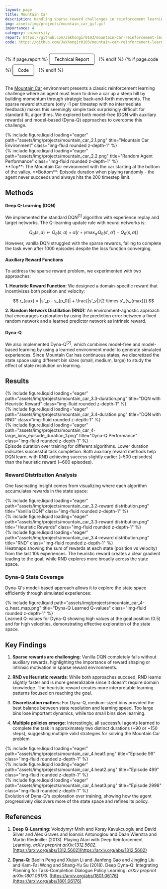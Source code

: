 ```yaml
---
layout: page
title: Mountain Car
description: Handling sparse reward challenges in reinforcement learning using DQN and Dyna-Q algorithms
img: assets/img/projects/mountain_car_gif.gif
importance: 4
category: university
report: https://github.com/Jakhongir0103/mountain-car-reinforcement-learning/blob/main/pdf/report.pdf
code: https://github.com/Jakhongir0103/mountain-car-reinforcement-learning
---
```


<!-- Project Links/Buttons -->
<div class="links" style="margin-bottom: 2rem;">
  {% if page.report %}
    <a href="{{ page.report }}" class="btn btn-primary btn-sm" role="button" target="_blank" style="background-color: white !important; border: 1px solid black !important; color: black !important; padding: 8px 16px; border-radius: 4px; text-decoration: none; display: inline-block; margin-right: 10px; box-shadow: 0 2px 4px rgba(0,0,0,0.1);">
      <i class="fas fa-file-pdf"></i> Technical Report
    </a>
  {% endif %}
  {% if page.code %}
    <a href="{{ page.code }}" class="btn btn-primary btn-sm" role="button" target="_blank" style="background-color: white !important; border: 1px solid black !important; color: black !important; padding: 8px 16px; border-radius: 4px; text-decoration: none; display: inline-block; margin-right: 10px; box-shadow: 0 2px 4px rgba(0,0,0,0.1);">
      <i class="fab fa-github"></i> Code
    </a>
  {% endif %}
</div>

The [Mountain Car](https://gymnasium.farama.org/environments/classic_control/mountain_car/) environment presents a classic reinforcement learning challenge where an agent must learn to drive a car up a steep hill by building momentum through strategic back-and-forth movements. The sparse reward structure (only -1 per timestep with no intermediate feedback) makes this seemingly simple task surprisingly difficult for standard RL algorithms. We explored both model-free (DQN with auxiliary rewards) and model-based (Dyna-Q) approaches to overcome this challenge.

<div class="row justify-content-center">
  <div class="col-10 col-md-8 mt-3">
    {% include figure.liquid loading="eager" path="assets/img/projects/mountain_car_2.1.png" title="Mountain Car Environment" class="img-fluid rounded z-depth-1" %}
  </div>
  <div class="col-10 col-md-8 mt-3">
    {% include figure.liquid loading="eager" path="assets/img/projects/mountain_car_2.2.png" title="Random Agent Performance" class="img-fluid rounded z-depth-1" %}
  </div>
</div>
<div class="caption text-center mt-2">
    **Top**: The Mountain Car environment with the car starting at the bottom of the valley.
    **Bottom**: Episode duration when playing randomly - the agent never succeeds and always hits the 200 timestep limit.
</div>

## Methods

#### Deep Q-Learning (DQN)

We implemented the standard DQN$^{[1]}$ algorithm with experience replay and target networks. The Q-learning update rule with neural networks is:

$$
Q_{\theta}(s, a) \leftarrow Q_{\theta}(s, a) + \alpha \left[ r + \gamma \max_{a'} Q_{\hat{\theta}}(s', a') - Q_{\theta}(s, a) \right]
$$

However, vanilla DQN struggled with the sparse rewards, failing to complete the task even after 1000 episodes despite the loss function converging.

#### Auxiliary Reward Functions

To address the sparse reward problem, we experimented with two approaches:

**1. Heuristic Reward Function:** We designed a domain-specific reward that incentivizes both position and velocity:

$$
r_{aux} = |s'_p - s_{p_0}| + \frac{|s'_v|}{2 \times s'_{v_{max}}}
$$

**2. Random Network Distillation (RND):** An environment-agnostic approach that encourages exploration by using the prediction error between a fixed random network and a learned predictor network as intrinsic reward.

#### Dyna-Q

We also implemented Dyna-Q$^{[2]}$, which combines model-free and model-based learning by using a learned environment model to generate simulated experiences. Since Mountain Car has continuous states, we discretized the state space using different bin sizes (small, medium, large) to study the effect of state resolution on learning.

## Results

<div class="row">
    <div class="col-sm mt-3 mt-md-0">
        {% include figure.liquid loading="eager" path="assets/img/projects/mountain_car_3.3-duration.png" title="DQN with Heuristic Reward" class="img-fluid rounded z-depth-1" %}
    </div>
    <div class="col-sm mt-3 mt-md-0">
        {% include figure.liquid loading="eager" path="assets/img/projects/mountain_car_3.4-duration.png" title="DQN with RND" class="img-fluid rounded z-depth-1" %}
    </div>
    <div class="col-sm mt-3 mt-md-0">
        {% include figure.liquid loading="eager" path="assets/img/projects/mountain_car_4-large_bins_episode_duration_1.png" title="Dyna-Q Performance" class="img-fluid rounded z-depth-1" %}
    </div>
</div>
<div class="caption">
    Episode duration over training for different algorithms. Lower duration indicates successful task completion. Both auxiliary reward methods help DQN learn, with RND achieving success slightly earlier (~500 episodes) than the heuristic reward (~600 episodes).
</div>

### Reward Distribution Analysis

One fascinating insight comes from visualizing where each algorithm accumulates rewards in the state space:

<div class="row">
    <div class="col-sm mt-3 mt-md-0">
        {% include figure.liquid loading="eager" path="assets/img/projects/mountain_car_3.2-reward distribution.png" title="Vanilla DQN" class="img-fluid rounded z-depth-1" %}
    </div>
    <div class="col-sm mt-3 mt-md-0">
        {% include figure.liquid loading="eager" path="assets/img/projects/mountain_car_3.3-reward distribution.png" title="Heuristic Rewards" class="img-fluid rounded z-depth-1" %}
    </div>
    <div class="col-sm mt-3 mt-md-0">
        {% include figure.liquid loading="eager" path="assets/img/projects/mountain_car_3.4-reward distribution.png" title="RND" class="img-fluid rounded z-depth-1" %}
    </div>
</div>
<div class="caption">
    Heatmaps showing the sum of rewards at each state (position vs velocity) from the last 10k experiences. The heuristic reward creates a clear gradient leading to the goal, while RND explores more broadly across the state space.
</div>

### Dyna-Q State Coverage

Dyna-Q's model-based approach allows it to explore the state space efficiently through simulated experiences:

<div class="row justify-content-sm-center">
    <div class="col-sm-8 mt-3 mt-md-0">
        {% include figure.liquid path="assets/img/projects/mountain_car_4-q_heat_map.png" title="Dyna-Q Learned Q-values" class="img-fluid rounded z-depth-1" %}
    </div>
</div>
<div class="caption">
    Learned Q-values for Dyna-Q showing high values at the goal position (0.5) and for high velocities, demonstrating effective exploration of the state space.
</div>

## Key Findings

1. **Sparse rewards are challenging**: Vanilla DQN completely fails without auxiliary rewards, highlighting the importance of reward shaping or intrinsic motivation in sparse reward environments.

2. **RND vs Heuristic rewards**: While both approaches succeed, RND learns slightly faster and is more generalizable since it doesn't require domain knowledge. The heuristic reward creates more interpretable learning patterns focused on reaching the goal.

3. **Discretization matters**: For Dyna-Q, medium-sized bins provided the best balance between state resolution and learning speed. Too large bins lose important dynamics, while too small bins slow learning.

4. **Multiple policies emerge**: Interestingly, all successful agents learned to complete the task in approximately two distinct durations (~90 or ~150 steps), suggesting multiple valid strategies for solving the Mountain Car problem.

<div class="row">
    <div class="col-sm mt-3 mt-md-0">
        {% include figure.liquid loading="eager" path="assets/img/projects/mountain_car_4.heat1.png" title="Episode 99" class="img-fluid rounded z-depth-1" %}
    </div>
    <div class="col-sm mt-3 mt-md-0">
        {% include figure.liquid loading="eager" path="assets/img/projects/mountain_car_4.heat2.png" title="Episode 499" class="img-fluid rounded z-depth-1" %}
    </div>
    <div class="col-sm mt-3 mt-md-0">
        {% include figure.liquid loading="eager" path="assets/img/projects/mountain_car_4.heat3.png" title="Episode 2998" class="img-fluid rounded z-depth-1" %}
    </div>
</div>
<div class="caption">
    Evolution of Dyna-Q's exploration over training, showing how the agent progressively discovers more of the state space and refines its policy.
</div>

## References

1. **Deep Q-Learning**: Volodymyr Mnih and Koray Kavukcuoglu and David Silver and Alex Graves and Ioannis Antonoglou and Daan Wierstra and Martin Riedmiller (2013). Playing Atari with Deep Reinforcement Learning. *arXiv preprint arXiv:1312.5602*. [https://arxiv.org/abs/1312.5602](https://arxiv.org/abs/1312.5602)

1. **Dyna-Q**: Baolin Peng and Xiujun Li and Jianfeng Gao and Jingjing Liu and Kam-Fai Wong and Shang-Yu Su (2018). Deep Dyna-Q: Integrating Planning for Task-Completion Dialogue Policy Learning. *arXiv preprint arXiv:1801.06176*. [https://arxiv.org/abs/1801.06176](https://arxiv.org/abs/1801.06176)